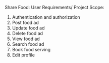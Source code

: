 Share Food:
User Requirements/ Project Scope:
1. Authentication and authorization
2. Post food ad
3. Update food ad
4. Delete food ad
5. View food ad
6. Search food ad
7. Book food serving 
8. Edit profile
